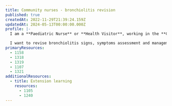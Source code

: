 ```yaml
---
title: Community nurses - bronchiolitis revision
published: true
createdAt: 2022-11-29T21:39:24.159Z
updatedAt: 2024-05-13T00:00:00.000Z
profile: |-
  I am a **Paediatric Nurse** or **Health Visitor**, working in the **Community**

  I want to revise bronchiolitis signs, symptoms assessment and management
primaryResources:
  - 1158
  - 1318
  - 1319
  - 1107
  - 1321
additionalResources:
  - title: Extension learning
    resources:
      - 1105
      - 1240
---
```

